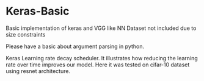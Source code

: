 # Keras-Basic
Basic implementation of keras and VGG like NN
Dataset not included due to size constraints

Please have a basic about argument parsing in python.


Keras Learning rate decay scheduler.
It illustrates how reducing the learning rate over time improves our model.
Here it was tested on cifar-10 dataset using resnet architecture.
